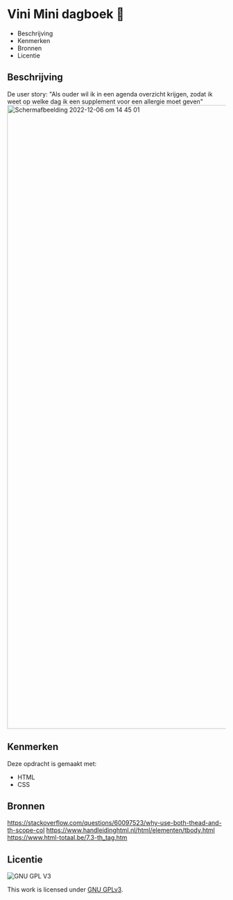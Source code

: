 # Vini Mini dagboek 📖

* Beschrijving
* Kenmerken
* Bronnen
* Licentie

## Beschrijving
De user story:
"Als ouder wil ik in een agenda overzicht krijgen, zodat ik weet op welke dag ik een supplement voor een allergie moet geven"
<br><img width="1438" alt="Schermafbeelding 2022-12-06 om 14 45 01" src="https://user-images.githubusercontent.com/112861144/205928707-4c4b92f8-d058-4fc5-93cd-c1a3cfaf1c86.png">



## Kenmerken
Deze opdracht is gemaakt met:
- HTML
- CSS

## Bronnen
https://stackoverflow.com/questions/60097523/why-use-both-thead-and-th-scope-col
https://www.handleidinghtml.nl/html/elementen/tbody.html
https://www.html-totaal.be/7.3-th_tag.htm

## Licentie

![GNU GPL V3](https://www.gnu.org/graphics/gplv3-127x51.png)

This work is licensed under [GNU GPLv3](./LICENSE).
